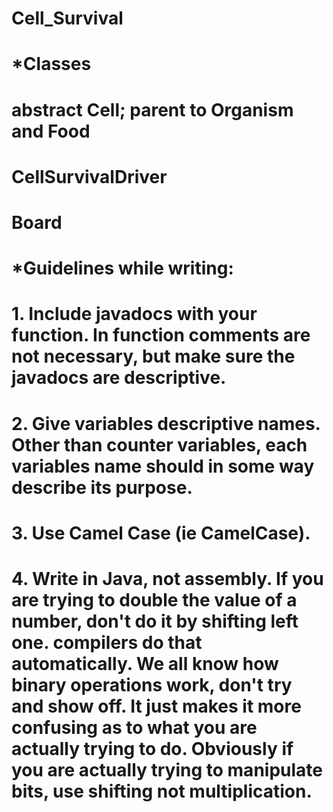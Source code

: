 # Cell_Survival
#
# *Classes
# abstract Cell; parent to Organism and Food
# CellSurvivalDriver
# Board
#
# *Guidelines while writing:
# 1. Include javadocs with your function. In function comments are not necessary, but make sure the javadocs are descriptive.
# 2. Give variables descriptive names. Other than counter variables, each variables name should in some way describe its purpose.
# 3. Use Camel Case (ie CamelCase). 
# 4. Write in Java, not assembly. If you are trying to double the value of a number, don't do it by shifting left one. compilers do that automatically. We all know how binary operations work, don't try and show off. It just makes it more confusing as to what you are actually trying to do. Obviously if you are actually trying to manipulate bits, use shifting not multiplication.
